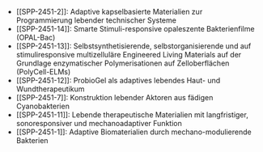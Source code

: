 - [[SPP-2451-2]]: Adaptive kapselbasierte Materialien zur Programmierung lebender technischer Systeme
- [[SPP-2451-14]]: Smarte Stimuli-responsive opaleszente Bakterienfilme (OPAL-Bac)
- [[SPP-2451-13]]: Selbstsynthetisierende, selbstorganisierende und auf stimuliresponsive multizelluläre Engineered Living Materials auf der Grundlage enzymatischer Polymerisationen auf Zelloberflächen (PolyCell-ELMs)
- [[SPP-2451-12]]: ProbioGel als adaptives lebendes Haut- und Wundtherapeutikum
- [[SPP-2451-7]]: Konstruktion lebender Aktoren aus fädigen Cyanobakterien
- [[SPP-2451-11]]: Lebende therapeutische Materialien mit langfristiger, sonoresponsiver und mechanoadaptiver Funktion
- [[SPP-2451-1]]: Adaptive Biomaterialien durch mechano-modulierende Bakterien
